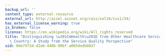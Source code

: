 ```yaml
---
backup_url: ''
content_type: external-resource
external_url: http://aisel.aisnet.org/cais/vol34/iss1/34/
has_external_license_warning: true
is_broken: false
license: https://en.wikipedia.org/wiki/All_rights_reserved
title: "Distinguishing \u201CmHealth\u201D from Other Healthcare Services in a Developing\
  \ Country: A Study from the Service Quality Perspective"
uid: 0de75f2d-d2a6-440b-90bf-a065dedbb037
---
```

